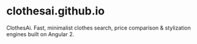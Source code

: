 # clothesai.github.io
ClothesAi. Fast, minimalist clothes search, price comparison &amp; stylization engines built on Angular 2.
